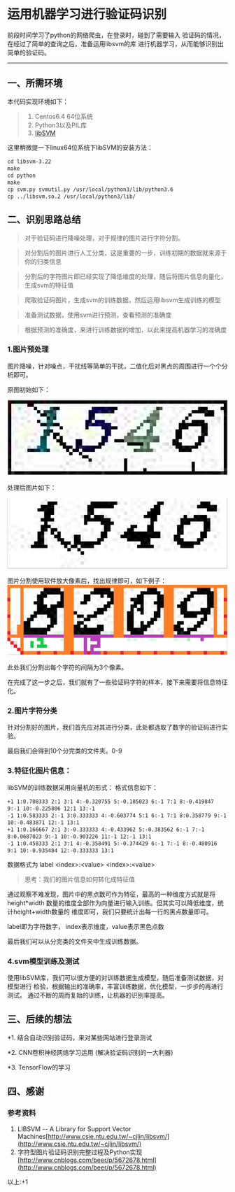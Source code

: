 # 运用机器学习进行验证码识别

前段时间学习了python的网络爬虫，在登录时，碰到了需要输入
验证码的情况，在经过了简单的查询之后，准备运用libsvm的库
进行机器学习，从而能够识别出简单的验证码。

---

## 一、所需环境

本代码实现环境如下：
>1. Centos6.4 64位系统
>2. Python3以及PIL库
>3. [libSVM](http://www.csie.ntu.edu.tw/~cjlin/libsvm/)<br />

这里稍微提一下linux64位系统下libSVM的安装方法：
```
cd libsvm-3.22
make
cd python
make
cp svm.py svmutil.py /usr/local/python3/lib/python3.6
cp ../libsvm.so.2 /usr/local/python3/lib/
```

## 二、识别思路总结

>对于验证码进行降噪处理，对于规律的图片进行字符分割。

>对分割后的图片进行人工分类，这是重要的一步，训练初期的数据就来源于你的归类信息

>分割后的字符图片即已经实现了降低维度的处理，随后将图片信息向量化，生成svm的特征值

>爬取验证码图片，生成svm的训练数据，然后运用libsvm生成训练的模型

>准备测试数据，使用svm进行预测，查看预测的准确度

>根据预测的准确度，来进行训练数据的增加，以此来提高机器学习的准确度

### 1.图片预处理
图片降噪，针对噪点，干扰线等简单的干扰，二值化后对黑点的周围进行一个个分析即可。

原图初始如下：

![index](https://github.com/SuperHighMan/celery/raw/master/PythonSpider/captcha/image/captcha_1.png)

处理后图片如下：

![index](https://github.com/SuperHighMan/celery/raw/master/PythonSpider/captcha/image/captcha_2.png)

图片分割使用软件放大像素后，找出规律即可，如下例子：
![index](https://github.com/SuperHighMan/celery/raw/master/PythonSpider/captcha/image/captcha_3.png)

此处我们分割出每个字符的间隔为3个像素。

在完成了这一步之后，我们就有了一些验证码字符的样本，接下来需要将信息特征化。

### 2.图片字符分类
针对分割好的图片，我们首先应对其进行分类，此处都选取了数字的验证码进行实验。

最后我们会得到10个分完类的文件夹。0-9


### 3.特征化图片信息：
libSVM的训练数据采用向量机的形式：
格式信息如下：
```
+1 1:0.708333 2:1 3:1 4:-0.320755 5:-0.105023 6:-1 7:1 8:-0.419847 9:-1 10:-0.225806 12:1 13:-1
-1 1:0.583333 2:-1 3:0.333333 4:-0.603774 5:1 6:-1 7:1 8:0.358779 9:-1 10:-0.483871 12:-1 13:1
+1 1:0.166667 2:1 3:-0.333333 4:-0.433962 5:-0.383562 6:-1 7:-1 8:0.0687023 9:-1 10:-0.903226 11:-1 12:-1 13:1
-1 1:0.458333 2:1 3:1 4:-0.358491 5:-0.374429 6:-1 7:-1 8:-0.480916 9:1 10:-0.935484 12:-0.333333 13:1

```
数据格式为 label \<index>:\<value> \<index>:\<value>
>思考：我们的图片信息如何转化成特征值

通过观察不难发现，图片中的黑点数可作为特征，最高的一种维度方式就是将height*width
数量的维度全部作为向量进行输入训练。但其实可以降低维度，统计height+width数量的
维度即可，我们只要统计出每一行的黑点数量即可。

label即为字符数字， index表示维度，value表示黑色点数

最后我们可以从分完类的文件夹中生成训练数据。

### 4.svm模型训练及测试
使用libSVM库，我们可以很方便的对训练数据生成模型，随后准备测试数据，对模型进行
检验，根据输出的准确率，丰富训练数据，优化模型，一步步的再进行测试。
通过不断的周而复始的训练，让机器的识别率提高。

## 三、后续的想法

*1. 结合自动识别验证码，来对某些网站进行登录测试

*2. CNN卷积神经网络学习运用 (解决验证码识别的一大利器)

*3. TensorFlow的学习

## 四、感谢

### 参考资料
1. LIBSVM -- A Library for Support Vector Machines[http://www.csie.ntu.edu.tw/~cjlin/libsvm/](http://www.csie.ntu.edu.tw/~cjlin/libsvm/)
2. 字符型图片验证码识别完整过程及Python实现 [http://www.cnblogs.com/beer/p/5672678.html](http://www.cnblogs.com/beer/p/5672678.html)

以上:+1